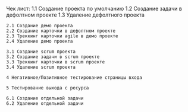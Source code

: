 Чек лист:
    1.1 Создание проекта по умолчанию
    1.2 Создание задачи в дефолтном проекте
    1.3 Удаление дефолтного проекта

    2.1 Создание демо проекта
    2.2 Создание карточки в дефолтном проекте
    2.3 Треккинг карточки agile в демо проекте
    2.4 Удаление демо проекта

    3.1 Создание scrum проекта
    3.2 Создание задачи в scrum проекте
    3.3 Треккинг карточки в scrum проекте
    3.4 Удаление scrum проекта

    4 Негативное/Позитивное тестирование страницы входа

    5 Тестирование выхода с ресурса

    6.1 Создание отдельной задачи
    6.2 Удаление отдельной задачи
